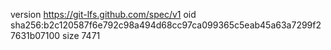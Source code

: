 version https://git-lfs.github.com/spec/v1
oid sha256:b2c120587f6e792c98a494d68cc97ca099365c5eab45a63a7299f27631b07100
size 7471
